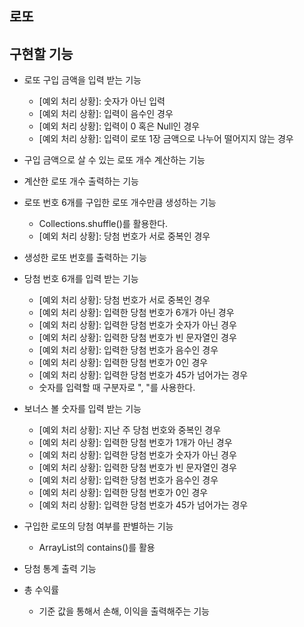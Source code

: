 ## 로또

## 구현할 기능

- 로또 구입 금액을 입력 받는 기능
    - [예외 처리 상황]: 숫자가 아닌 입력
    - [예외 처리 상황]: 입력이 음수인 경우
    - [예외 처리 상황]: 입력이 0 혹은 Null인 경우
    - [예외 처리 상황]: 입력이 로또 1장 금액으로 나누어 떨어지지 않는 경우
  
- 구입 금액으로 살 수 있는 로또 개수 계산하는 기능

- 계산한 로또 개수 출력하는 기능

- 로또 번호 6개를 구입한 로또 개수만큼 생성하는 기능
    - Collections.shuffle()를 활용한다.
    - [예외 처리 상황]: 당첨 번호가 서로 중복인 경우

- 생성한 로또 번호를 출력하는 기능

- 당첨 번호 6개를 입력 받는 기능
    - [예외 처리 상황]: 당첨 번호가 서로 중복인 경우
    - [예외 처리 상황]: 입력한 당첨 번호가 6개가 아닌 경우
    - [예외 처리 상황]: 입력한 당첨 번호가 숫자가 아닌 경우
    - [예외 처리 상황]: 입력한 당첨 번호가 빈 문자열인 경우
    - [예외 처리 상황]: 입력한 당첨 번호가 음수인 경우
    - [예외 처리 상황]: 입력한 당첨 번호가 0인 경우
    - [예외 처리 상황]: 입력한 당첨 번호가 45가 넘어가는 경우
    - 숫자를 입력할 때 구분자로 ", "를 사용한다.

- 보너스 볼 숫자를 입력 받는 기능
    - [예외 처리 상황]: 지난 주 당첨 번호와 중복인 경우
    - [예외 처리 상황]: 입력한 당첨 번호가 1개가 아닌 경우
    - [예외 처리 상황]: 입력한 당첨 번호가 숫자가 아닌 경우
    - [예외 처리 상황]: 입력한 당첨 번호가 빈 문자열인 경우
    - [예외 처리 상황]: 입력한 당첨 번호가 음수인 경우
    - [예외 처리 상황]: 입력한 당첨 번호가 0인 경우
    - [예외 처리 상황]: 입력한 당첨 번호가 45가 넘어가는 경우


- 구입한 로또의 당첨 여부를 판별하는 기능
    - ArrayList의 contains()를 활용

- 당첨 통계 출력 기능

- 총 수익률
    - 기준 값을 통해서 손해, 이익을 출력해주는 기능
